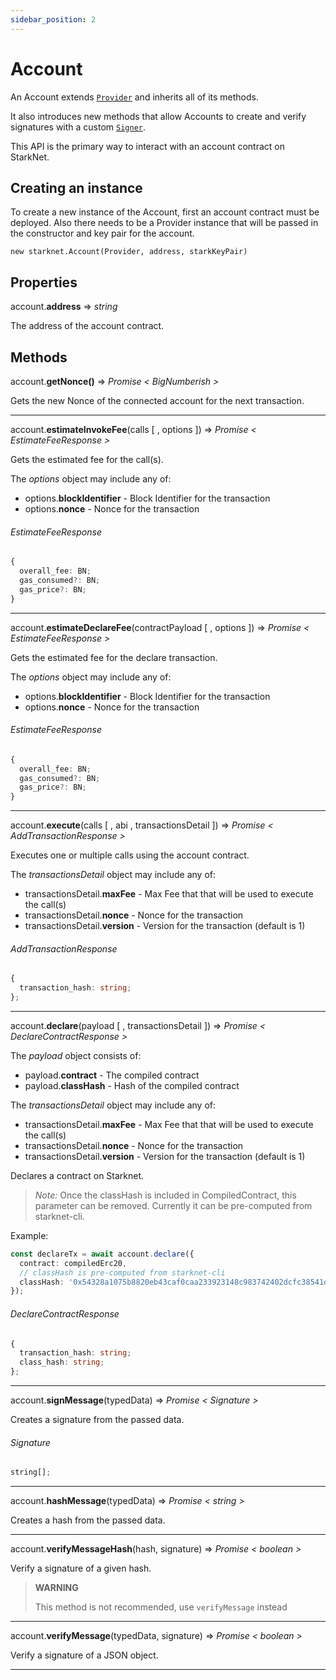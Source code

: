 ```yaml
---
sidebar_position: 2
---
```


# Account

An Account extends <ins>[`Provider`](/docs/API/provider)</ins> and inherits all of its methods.

It also introduces new methods that allow Accounts to create and verify signatures with a custom <ins>[`Signer`](/docs/API/signer)</ins>.

This API is the primary way to interact with an account contract on StarkNet.

## Creating an instance

To create a new instance of the Account, first an account contract must be deployed. Also there needs to be a Provider instance that will be passed in the constructor and key pair for the account.

`new starknet.Account(Provider, address, starkKeyPair)`

## Properties

account.**address** => _string_

The address of the account contract.

## Methods

account.**getNonce()** => _Promise < BigNumberish >_

Gets the new Nonce of the connected account for the next transaction.

<hr />

account.**estimateInvokeFee**(calls [ , options ]) => _Promise < EstimateFeeResponse >_

Gets the estimated fee for the call(s).

The _options_ object may include any of:

- options.**blockIdentifier** - Block Identifier for the transaction
- options.**nonce** - Nonce for the transaction

###### _EstimateFeeResponse_

```typescript
{
  overall_fee: BN;
  gas_consumed?: BN;
  gas_price?: BN;
}
```

<hr />

account.**estimateDeclareFee**(contractPayload [ , options ]) => _Promise < EstimateFeeResponse >_

Gets the estimated fee for the declare transaction.

The _options_ object may include any of:

- options.**blockIdentifier** - Block Identifier for the transaction
- options.**nonce** - Nonce for the transaction

###### _EstimateFeeResponse_

```typescript
{
  overall_fee: BN;
  gas_consumed?: BN;
  gas_price?: BN;
}
```

<hr />

account.**execute**(calls [ , abi , transactionsDetail ]) => _Promise < AddTransactionResponse >_

Executes one or multiple calls using the account contract.

The _transactionsDetail_ object may include any of:

- transactionsDetail.**maxFee** - Max Fee that that will be used to execute the call(s)
- transactionsDetail.**nonce** - Nonce for the transaction
- transactionsDetail.**version** - Version for the transaction (default is 1)

###### _AddTransactionResponse_

```typescript
{
  transaction_hash: string;
};
```

<hr />

account.**declare**(payload [ , transactionsDetail ]) => _Promise < DeclareContractResponse >_

The _payload_ object consists of:

- payload.**contract** - The compiled contract
- payload.**classHash** - Hash of the compiled contract

The _transactionsDetail_ object may include any of:

- transactionsDetail.**maxFee** - Max Fee that that will be used to execute the call(s)
- transactionsDetail.**nonce** - Nonce for the transaction
- transactionsDetail.**version** - Version for the transaction (default is 1)

Declares a contract on Starknet.

> _Note:_ Once the classHash is included in CompiledContract, this parameter can be removed. Currently it can be pre-computed from starknet-cli.

Example:

```typescript
const declareTx = await account.declare({
  contract: compiledErc20,
  // classHash is pre-computed from starknet-cli
  classHash: '0x54328a1075b8820eb43caf0caa233923148c983742402dcfc38541dd843d01a',
});
```

###### _DeclareContractResponse_

```typescript
{
  transaction_hash: string;
  class_hash: string;
};
```

<hr/>

account.**signMessage**(typedData) => _Promise < Signature >_

Creates a signature from the passed data.

###### _Signature_

```typescript
string[];
```

<hr />

account.**hashMessage**(typedData) => _Promise < string >_

Creates a hash from the passed data.

<hr />

account.**verifyMessageHash**(hash, signature) => _Promise < boolean >_

Verify a signature of a given hash.

> **WARNING**
>
> This method is not recommended, use `verifyMessage` instead

<hr />

account.**verifyMessage**(typedData, signature) => _Promise < boolean >_

Verify a signature of a JSON object.

<hr />

